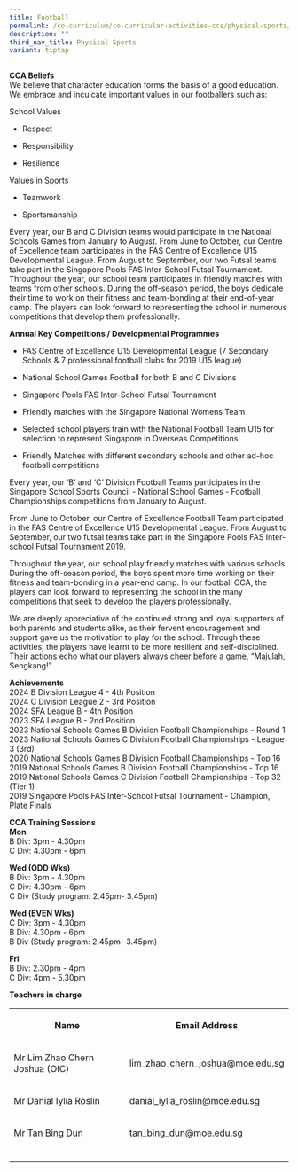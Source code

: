 ```yaml
---
title: Football
permalink: /co-curriculum/co-curricular-activities-cca/physical-sports/football/
description: ""
third_nav_title: Physical Sports
variant: tiptap
---
```

<p><strong>CCA Beliefs</strong>
<br>We believe that character education forms the basis of a good education.
We embrace and inculcate important values in our footballers such as:</p>
<p>School Values</p>
<ul data-tight="true" class="tight">
<li>
<p>Respect</p>
</li>
<li>
<p>Responsibility&nbsp;</p>
</li>
<li>
<p>Resilience&nbsp;</p>
</li>
</ul>
<p>Values in Sports</p>
<ul data-tight="true" class="tight">
<li>
<p>Teamwork</p>
</li>
<li>
<p>Sportsmanship</p>
</li>
</ul>
<p>Every year, our B and C Division teams would participate in the National
Schools Games from January to August. From June to October, our Centre
of Excellence team participates in the FAS Centre of Excellence U15 Developmental
League. From August to September, our two Futsal teams take part in the
Singapore Pools FAS Inter-School Futsal Tournament. Throughout the year,
our school team participates in friendly matches with teams from other
schools. During the off-season period, the boys dedicate their time to
work on their fitness and team-bonding at their end-of-year camp. The players
can look forward to representing the school in numerous competitions that
develop them professionally.</p>
<p><strong>Annual Key Competitions / Developmental Programmes</strong>
<br>
</p>
<ul data-tight="true" class="tight">
<li>
<p>FAS Centre of Excellence U15 Developmental League (7 Secondary Schools
&amp; 7 professional football clubs for 2019 U15 league)</p>
</li>
<li>
<p>National School Games Football for both B and C Divisions&nbsp;</p>
</li>
<li>
<p>Singapore Pools FAS Inter-School Futsal Tournament</p>
</li>
<li>
<p>Friendly matches with the Singapore National Womens Team</p>
</li>
<li>
<p>Selected school players train with the National Football Team U15 for
selection to represent Singapore in Overseas Competitions</p>
</li>
<li>
<p>Friendly Matches with different secondary schools and other ad-hoc football
competitions</p>
</li>
</ul>
<p>Every year, our ‘B’ and ‘C’ Division Football Teams participates in the
Singapore School Sports Council - National School Games - Football Championships
competitions from January to August.&nbsp;</p>
<p>From June to October, our Centre of Excellence Football Team participated
in the FAS Centre of Excellence U15 Developmental League. From August to
September, our two futsal teams take part in the Singapore Pools FAS Inter-school
Futsal Tournament 2019.</p>
<p>Throughout the year, our school play friendly matches with various schools.
During the off-season period, the boys spent more time working on their
fitness and team-bonding in a year-end camp. In our football CCA, the players
can look forward to representing the school in the&nbsp;many competitions
that seek to develop the players professionally.&nbsp;</p>
<p>We are deeply appreciative of the continued strong and loyal supporters
of both parents and students alike, as their fervent encouragement and
support gave us the motivation to play for the school. Through these activities,
the players have learnt to be more resilient and self-disciplined. Their
actions echo what our players always cheer before a game, “Majulah, Sengkang!”</p>
<p><strong>Achievements</strong>
<br>2024 B Division League 4 - 4th Position
<br>2024 C Division League 2 - 3rd Position
<br>2024 SFA League B - 4th Position
<br>2023 SFA League B - 2nd Position
<br>2023 National Schools Games B Division Football Championships - Round
1
<br>2023 National Schools Games C Division Football Championships - League
3 (3rd)
<br>2020 National Schools Games B Division Football Championships - Top 16&nbsp;
<br>2019 National Schools Games B Division Football Championships - Top 16
<br>2019 National Schools Games C Division Football Championships - Top 32
(Tier 1)
<br>2019 Singapore Pools FAS Inter-School Futsal Tournament - Champion, Plate
Finals&nbsp;
<br>
</p>
<p><strong>CCA Training Sessions</strong>
<br><strong>Mon</strong>
<br>B Div: 3pm - 4.30pm
<br>C Div: 4.30pm - 6pm</p>
<p><strong>Wed (ODD Wks)</strong>
<br>B Div: 3pm - 4.30pm
<br>C Div: 4.30pm - 6pm
<br>C Div (Study program: 2.45pm- 3.45pm)</p>
<p><strong>Wed (EVEN Wks)</strong>
<br>C Div: 3pm - 4.30pm
<br>B Div: 4.30pm - 6pm
<br>B Div (Study program: 2.45pm- 3.45pm)</p>
<p><strong>Fri</strong>
<br>B Div: 2.30pm - 4pm
<br>C Div: 4pm - 5.30pm</p>
<p><strong>Teachers in charge</strong>
</p>
<table style="minWidth: 50px">
<colgroup>
<col>
<col>
</colgroup>
<tbody>
<tr>
<th rowspan="1" colspan="1">
<p>Name</p>
</th>
<th rowspan="1" colspan="1">
<p>Email Address</p>
</th>
</tr>
<tr>
<td rowspan="1" colspan="1">
<p>Mr Lim Zhao Chern Joshua (OIC)</p>
</td>
<td rowspan="1" colspan="1">
<p>lim_zhao_chern_joshua@moe.edu.sg</p>
</td>
</tr>
<tr>
<td rowspan="1" colspan="1">
<p>Mr Danial Iylia Roslin</p>
</td>
<td rowspan="1" colspan="1">
<p>danial_iylia_roslin@moe.edu.sg</p>
</td>
</tr>
<tr>
<td rowspan="1" colspan="1">
<p>Mr Tan Bing Dun</p>
</td>
<td rowspan="1" colspan="1">
<p>tan_bing_dun@moe.edu.sg</p>
</td>
</tr>
<tr>
<td rowspan="1" colspan="1">
<p></p>
</td>
<td rowspan="1" colspan="1">
<p></p>
</td>
</tr>
</tbody>
</table>
<p></p>
<p></p>